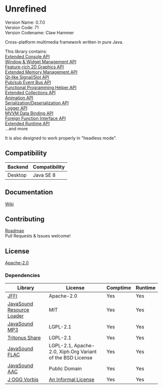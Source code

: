 # Unrefined
Version Name: 0.7.0  
Version Code: 71  
Version Codename: Claw Hammer

Cross-platform multimedia framework written in pure Java.

This library contains:  
[Extended Console API](/base/src/main/java/unrefined/io/console)  
[Window & Widget Management API](/base/src/main/java/unrefined/context)  
[Feature-rich 2D Graphics API](/base/src/main/java/unrefined/media/graphics)  
[Extended Memory Management API](/base/src/main/java/unrefined/nio)  
[Qt-like Signal/Slot API](/base/src/main/java/unrefined/util/signal)  
[Pub/sub Event Bus API](/base/src/main/java/unrefined/util/event)  
[Functional Programming Helper API](/base/src/main/java/unrefined/util/function/Function.java)  
[Extended Collections API](/base/src/main/java/unrefined/util/)  
[Animation API](/base/src/main/java/unrefined/util/animation)  
[Serialization/Deserialization API](/base/src/main/java/unrefined/io/Savable.java)  
[Logger API](/base/src/main/java/unrefined/app/Logger.java)  
[MVVM Data Binding API](/base/src/main/java/unrefined/beans)  
[Foreign Function Interface API](/base/src/main/java/unrefined/util/foreign)  
[Extended Runtime API](/base/src/main/java/unrefined/app/Runtime.java)  
...and more

It is also designed to work properly in "headless mode".

## Compatibility
| Backend | Compatibility |
|---------|---------------|
| Desktop | Java SE 8     |

## Documentation
[Wiki](https://github.com/Tianscar/unrefined/wiki)

## Contributing
[Roadmap](/TODO)  
Pull Requests & Issues welcome!

## License
[Apache-2.0](/LICENSE)

### Dependencies
| Library                                                                                      | License                                                                             | Comptime | Runtime |
|----------------------------------------------------------------------------------------------|-------------------------------------------------------------------------------------|----------|---------|
| [JFFI](https://github.com/jnr/jffi)                                                          | Apache-2.0                                                                          | Yes      | Yes     |
| [JavaSound Resource Loader](https://github.com/Tianscar/javasound-resloader)                 | MIT                                                                                 | Yes      | Yes     |
| [JavaSound MP3](https://github.com/Tianscar/javasound-mp3)                                   | LGPL-2.1                                                                            | Yes      | Yes     |
| [Tritonus Share](https://mvnrepository.com/artifact/com.googlecode.soundlibs/tritonus-share) | LGPL-2.1                                                                            | Yes      | Yes     |
| [JavaSound FLAC](https://github.com/Tianscar/javasound-flac)                                 | LGPL-2.1, Apache-2.0, Xiph.Org Variant of the BSD License                           | Yes      | Yes     |
| [JavaSound AAC](https://github.com/Tianscar/javasound-aac)                                   | Public Domain                                                                       | Yes      | Yes     |
| [J OGG Vorbis](https://github.com/stephengold/j-ogg-all)                                     | [An Informal License](https://github.com/stephengold/j-ogg-all/blob/master/LICENSE) | Yes      | Yes     |

